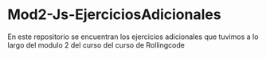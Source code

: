 # Mod2-Js-EjerciciosAdicionales
En este repositorio se encuentran los ejercicios adicionales que tuvimos a lo largo del modulo 2 del curso del curso de Rollingcode
